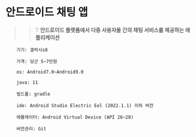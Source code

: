 # 안드로이드 채팅 앱

>> ❔  __안드로이드 플랫폼에서 다중 사용자들 간의 채팅 서비스를 제공하는 애플리케이션__
>
>
		기기: 갤럭시s8
		
		가격: 당근 5~7만원
		
		os: Android7.0~Android9.0
		
		java: 11
		
		빌드툴: gradle
		
		ide: Android Studio Electric Eel (2022.1.1) 이하 버전
		
		에뮬레이터: Android Virtual Device (API 26~28)
		
		버전관리: Git
		

